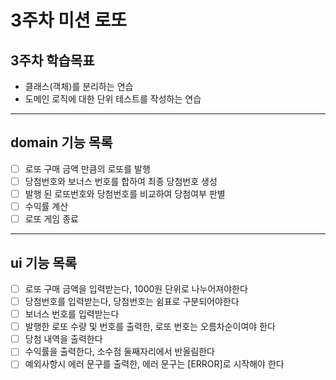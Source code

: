 # 3주차 미션 로또   
## 3주차 학습목표
 - 클래스(객체)를 분리하는 연습 
 - 도메인 로직에 대한 단위 테스트를 작성하는 연습

---
## domain 기능 목록
 - [ ] 로또 구매 금액 만큼의 로또를 발행  
 - [ ] 당첨번호와 보너스 번호를 합하여 최종 당첨번호 생성  
 - [ ] 발행 된 로또번호와 당첨번호를 비교하여 당첨여부 판별
 - [ ] 수익률 계산
 - [ ] 로또 게임 종료

---

## ui 기능 목록
- [ ] 로또 구매 금액을 입력받는다, 1000원 단위로 나누어져야한다
- [ ] 당첨번호를 입력받는다, 당첨번호는 쉼표로 구분되어야한다
- [ ] 보너스 번호를 입력받는다
- [ ] 발행한 로또 수량 및 번호를 출력한, 로또 번호는 오름차순이여야 한다
- [ ] 당첨 내역을 출력한다
- [ ] 수익률을 출력한다, 소수점 둘째자리에서 반올림한다
- [ ] 예외사항시 에러 문구를 출력한, 에러 문구는 [ERROR]로 시작해야 한다